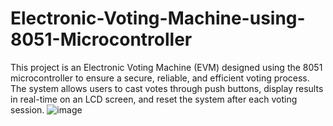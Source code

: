 # Electronic-Voting-Machine-using-8051-Microcontroller
This project is an Electronic Voting Machine (EVM) designed using the 8051 microcontroller to ensure a secure, reliable, and efficient voting process. The system allows users to cast votes through push buttons, display results in real-time on an LCD screen, and reset the system after each voting session.
![image](https://github.com/user-attachments/assets/d9b200bd-df24-4572-8366-e6284fb1f6a0)
